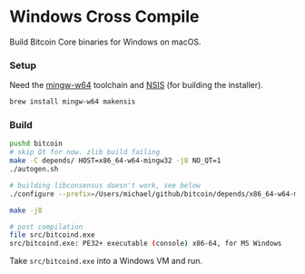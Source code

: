 # Windows Cross Compile

Build Bitcoin Core binaries for Windows on macOS.

### Setup
Need the [mingw-w64](https://mingw-w64.org/doku.php) toolchain and [NSIS](https://nsis.sourceforge.io/Main_Page) (for building the installer).
```bash
brew install mingw-w64 makensis
```

### Build
```bash
pushd bitcoin
# skip Qt for now. zlib build failing
make -C depends/ HOST=x86_64-w64-mingw32 -j8 NO_QT=1
./autogen.sh

# building libconsensus doesn't work, see below
./configure --prefix=/Users/michael/github/bitcoin/depends/x86_64-w64-mingw32 --with-libs=no

make -j8

# post compilation
file src/bitcoind.exe
src/bitcoind.exe: PE32+ executable (console) x86-64, for MS Windows
```

Take `src/bitcoind.exe` into a Windows VM and run.
